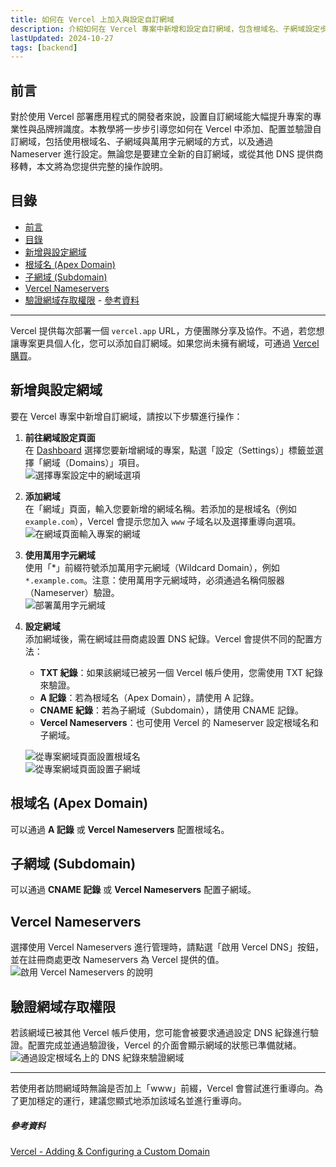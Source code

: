 ```yaml
---
title: 如何在 Vercel 上加入與設定自訂網域
description: 介紹如何在 Vercel 專案中新增和設定自訂網域，包含根域名、子網域設定步驟以及 DNS 紀錄配置方法 Cursor 開啟專案
lastUpdated: 2024-10-27
tags: [backend]
---
```


## 前言

對於使用 Vercel 部署應用程式的開發者來說，設置自訂網域能大幅提升專案的專業性與品牌辨識度。本教學將一步步引導您如何在 Vercel 中添加、配置並驗證自訂網域，包括使用根域名、子網域與萬用字元網域的方式，以及通過 Nameserver 進行設定。無論您是要建立全新的自訂網域，或從其他 DNS 提供商移轉，本文將為您提供完整的操作說明。

## 目錄
- [前言](#前言)
- [目錄](#目錄)
- [新增與設定網域](#新增與設定網域)
- [根域名 (Apex Domain)](#根域名-apex-domain)
- [子網域 (Subdomain)](#子網域-subdomain)
- [Vercel Nameservers](#vercel-nameservers)
- [驗證網域存取權限](#驗證網域存取權限)
      - [參考資料](#參考資料)

---

Vercel 提供每次部署一個 `vercel.app` URL，方便團隊分享及協作。不過，若您想讓專案更具個人化，您可以添加自訂網域。如果您尚未擁有網域，可通過 [Vercel 購買](https://vercel.com/domains)。

## 新增與設定網域
要在 Vercel 專案中新增自訂網域，請按以下步驟進行操作：

1. **前往網域設定頁面**  
   在 [Dashboard](https://vercel.com/dashboard) 選擇您要新增網域的專案，點選「設定（Settings）」標籤並選擇「網域（Domains）」項目。  
   ![選擇專案設定中的網域選項](https://assets.vercel.com/image/upload/v1689795055/docs-assets/static/docs/concepts/projects/custom-domains/select-domains-light.png)

2. **添加網域**  
   在「網域」頁面，輸入您要新增的網域名稱。若添加的是根域名（例如 `example.com`），Vercel 會提示您加入 `www` 子域名以及選擇重導向選項。  
   ![在網域頁面輸入專案的網域](https://assets.vercel.com/image/upload/v1689795055/docs-assets/static/docs/concepts/projects/custom-domains/enter-domain.png)

3. **使用萬用字元網域**  
   使用「*」前綴符號添加萬用字元網域（Wildcard Domain），例如 `*.example.com`。注意：使用萬用字元網域時，必須通過名稱伺服器（Nameserver）驗證。  
   ![部署萬用字元網域](https://assets.vercel.com/image/upload/v1689795055/docs-assets/static/docs/concepts/projects/custom-domains/wildcard-domain.png)

4. **設定網域**  
   添加網域後，需在網域註冊商處設置 DNS 紀錄。Vercel 會提供不同的配置方法：
   - **TXT 紀錄**：如果該網域已被另一個 Vercel 帳戶使用，您需使用 TXT 紀錄來驗證。
   - **A 記錄**：若為根域名（Apex Domain），請使用 A 記錄。
   - **CNAME 紀錄**：若為子網域（Subdomain），請使用 CNAME 記錄。
   - **Vercel Nameservers**：也可使用 Vercel 的 Nameserver 設定根域名和子網域。

   ![從專案網域頁面設置根域名](https://assets.vercel.com/image/upload/v1689795055/docs-assets/static/docs/concepts/projects/custom-domains/configure-apex-domain.png)  
   ![從專案網域頁面設置子網域](https://assets.vercel.com/image/upload/v1689795055/docs-assets/static/docs/concepts/projects/custom-domains/configure-subdomain.png)

## 根域名 (Apex Domain)
可以通過 **A 記錄** 或 **Vercel Nameservers** 配置根域名。

## 子網域 (Subdomain)
可以通過 **CNAME 記錄** 或 **Vercel Nameservers** 配置子網域。

## Vercel Nameservers
選擇使用 Vercel Nameservers 進行管理時，請點選「啟用 Vercel DNS」按鈕，並在註冊商處更改 Nameservers 為 Vercel 提供的值。  
![啟用 Vercel Nameservers 的說明](https://assets.vercel.com/image/upload/v1689795055/docs-assets/static/docs/concepts/projects/custom-domains/enable-vercel-dns.png)

## 驗證網域存取權限
若該網域已被其他 Vercel 帳戶使用，您可能會被要求通過設定 DNS 紀錄進行驗證。配置完成並通過驗證後，Vercel 的介面會顯示網域的狀態已準備就緒。  
![通過設定根域名上的 DNS 紀錄來驗證網域](https://assets.vercel.com/image/upload/v1689795055/docs-assets/static/docs/concepts/projects/custom-domains/verify-domain.png)

---

若使用者訪問網域時無論是否加上「www」前綴，Vercel 會嘗試進行重導向。為了更加穩定的運行，建議您顯式地添加該域名並進行重導向。


##### 參考資料

[Vercel - Adding & Configuring a Custom Domain](https://vercel.com/docs/projects/domains/add-a-domain#adding-&-configuring-a-custom-domain)

